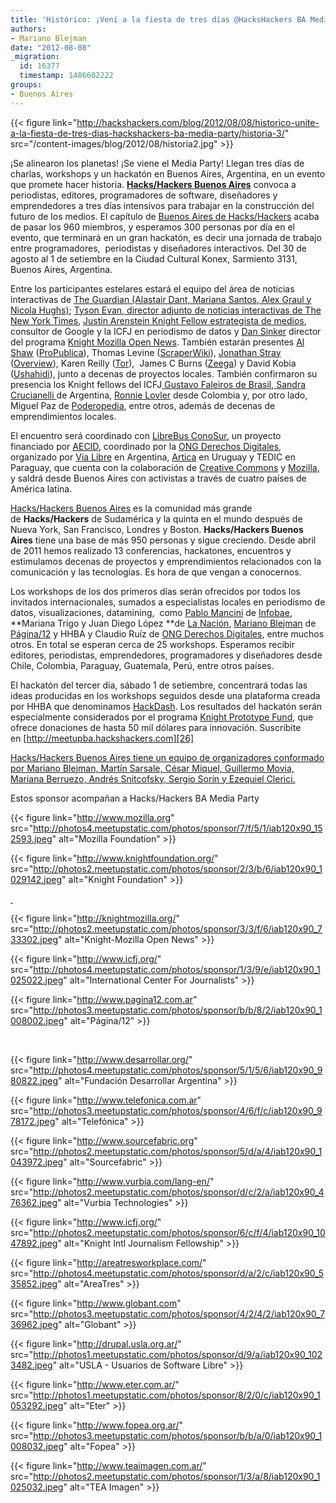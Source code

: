 ```yaml
---
title: 'Histórico: ¡Vení a la fiesta de tres días @HacksHackers BA Media Party!'
authors:
- Mariano Blejman
date: "2012-08-08"
_migration:
  id: 16377
  timestamp: 1486602222
groups:
- Buenos Aires
---
```


{{< figure link="http://hackshackers.com/blog/2012/08/08/historico-unite-a-la-fiesta-de-tres-dias-hackshackers-ba-media-party/historia-3/" src="/content-images/blog/2012/08/historia2.jpg" >}}

¡Se alinearon los planetas! ¡Se viene el Media Party! Llegan tres días de charlas, workshops y un hackatón en Buenos Aires, Argentina, en un evento que promete hacer historia. [**Hacks/Hackers Buenos Aires**][1] convoca a periodistas, editores, programadores de software, diseñadores y emprendedores a tres días intensivos para trabajar en la construcción del futuro de los medios. El capítulo de [Buenos Aires de Hacks/Hackers][1] acaba de pasar los 960 miembros, y esperamos 300 personas por día en el evento, que terminará en un gran hackatón, es decir una jornada de trabajo entre programadores,  periodistas y diseñadores interactivos. Del 30 de agosto al 1 de setiembre en la Ciudad Cultural Konex, Sarmiento 3131, Buenos Aires, Argentina.

Entre los participantes estelares estará el equipo del área de noticias interactivas de [The Guardian (Alastair Dant, Mariana Santos, Alex Graul y Nicola Hughs)][2]; [Tyson Evan, director adjunto de noticias interactivas de The New York Times][3], [Justin Arenstein Knight Fellow estrategista de medios][4], consultor de Google y la ICFJ en periodismo de datos y [Dan Sinker][5] director del programa [Knight Mozilla Open News][6]. También estarán presentes [Al Shaw][7] ([ProPublica][8]), Thomas Levine ([ScraperWiki][9]), [Jonathan Stray][10] ([Overview][11]), Karen Reilly ([Tor][12]),  James C Burns ([Zeega][13]) y David Kobia ([Ushahidi][14]), junto a decenas de proyectos locales. También confirmaron su presencia los Knight fellows del ICFJ[ Gustavo Faleiros de Brasil][15],[ Sandra Crucianelli ][16]de Argentina, [Ronnie Lovler][17] desde Colombia y, por otro lado, Miguel Paz de [Poderopedia][18], entre otros, además de decenas de emprendimientos locales.

El encuentro será coordinado con [LibreBus ConoSur][19][,][19] un proyecto financiado por [AECID][20], coordinado por la [ONG Derechos Digitales][21], organizado por [Via Libre][22] en Argentina, [Artica][23] en Uruguay y TEDIC en Paraguay, que cuenta con la colaboración de [Creative Commons][24] y [Mozilla][25], y saldrá desde Buenos Aires con activistas a través de cuatro países de América latina.

[Hacks/Hackers Buenos Aires][26] es la comunidad más grande de **Hacks/Hackers** de Sudamérica y la quinta en el mundo después de Nueva York, San Francisco, Londres y Boston. **Hacks/Hackers Buenos Aires** tiene una base de más 950 personas y sigue creciendo. Desde abril de 2011 hemos realizado 13 conferencias, hackatones, encuentros y estimulamos decenas de proyectos y emprendimientos relacionados con la comunicación y las tecnologías. Es hora de que vengan a conocernos.

Los workshops de los dos primeros días serán ofrecidos por todos los invitados internacionales, sumados a especialistas locales en periodismo de datos, visualizaciones, datamining,  como [Pablo Mancini][27] de [Infobae][28], **Mariana Trigo y Juan Diego López **de [La Nación][29], [Mariano Blejman][30] de [Página/12][31] y HHBA y Claudio Ruíz de [ONG Derechos Digitales][21], entre muchos otros. En total se esperan cerca de 25 workshops. Esperamos recibir editores, periodistas, emprendedores, programadores y diseñadores desde Chile, Colombia, Paraguay, Guatemala, Perú, entre otros países.

El hackatón del tercer día, sábado 1 de setiembre, concentrará todas las ideas producidas en los workshops seguidos desde una plataforma creada por HHBA que denominamos [HackDash][32]. Los resultados del hackatón serán especialmente considerados por el programa [Knight Prototype Fund][33], que ofrece donaciones de hasta 50 mil dólares para innovación. Suscribite en [http://meetupba.hackshackers.com][26]

[Hacks/Hackers Buenos Aires tiene un equipo de organizadores conformado por Mariano Blejman, Martín Sarsale, César Miquel, Guillermo Movia, Mariana Berruezo, Andrés Snitcofsky, Sergio Sorín y Ezequiel Clerici.][34]

Estos sponsor acompañan a Hacks/Hackers BA Media Party

{{< figure link="http://www.mozilla.org" src="http://photos4.meetupstatic.com/photos/sponsor/7/f/5/1/iab120x90_152593.jpeg" alt="Mozilla Foundation" >}}

{{< figure link="http://www.knightfoundation.org/" src="http://photos2.meetupstatic.com/photos/sponsor/2/3/b/6/iab120x90_1029142.jpeg" alt="Knight Foundation" >}}

[ ][25] 

{{< figure link="http://knightmozilla.org/" src="http://photos2.meetupstatic.com/photos/sponsor/3/3/f/6/iab120x90_733302.jpeg" alt="Knight-Mozilla Open News" >}}

{{< figure link="http://www.icfj.org/" src="http://photos4.meetupstatic.com/photos/sponsor/1/3/9/e/iab120x90_1025022.jpeg" alt="International Center For Journalists" >}}

{{< figure link="http://www.pagina12.com.ar" src="http://photos3.meetupstatic.com/photos/sponsor/b/b/8/2/iab120x90_1008002.jpeg" alt="Página/12" >}}

   

{{< figure link="http://www.desarrollar.org/" src="http://photos4.meetupstatic.com/photos/sponsor/5/1/5/6/iab120x90_980822.jpeg" alt="Fundación Desarrollar Argentina" >}}

{{< figure link="http://www.telefonica.com.ar" src="http://photos3.meetupstatic.com/photos/sponsor/4/6/f/c/iab120x90_978172.jpeg" alt="Telefónica" >}}

{{< figure link="http://www.sourcefabric.org" src="http://photos2.meetupstatic.com/photos/sponsor/5/d/a/4/iab120x90_1043972.jpeg" alt="Sourcefabric" >}}

{{< figure link="http://www.vurbia.com/lang-en/" src="http://photos2.meetupstatic.com/photos/sponsor/d/c/2/a/iab120x90_476362.jpeg" alt="Vurbia Technologies" >}}

{{< figure link="http://www.icfj.org/" src="http://photos2.meetupstatic.com/photos/sponsor/6/c/f/4/iab120x90_1047892.jpeg" alt="Knight Intl Journalism Fellowship" >}}

{{< figure link="http://areatresworkplace.com/" src="http://photos4.meetupstatic.com/photos/sponsor/d/a/2/c/iab120x90_535852.jpeg" alt="AreaTres" >}}

{{< figure link="http://www.globant.com" src="http://photos3.meetupstatic.com/photos/sponsor/4/2/4/2/iab120x90_736962.jpeg" alt="Globant" >}}

{{< figure link="http://drupal.usla.org.ar/" src="http://photos1.meetupstatic.com/photos/sponsor/d/9/a/iab120x90_1023482.jpeg" alt="USLA - Usuarios de Software Libre" >}}

{{< figure link="http://www.eter.com.ar/" src="http://photos1.meetupstatic.com/photos/sponsor/8/2/0/c/iab120x90_1053292.jpeg" alt="Eter" >}}

{{< figure link="http://www.fopea.org.ar/" src="http://photos3.meetupstatic.com/photos/sponsor/b/b/a/0/iab120x90_1008032.jpeg" alt="Fopea" >}}

{{< figure link="http://www.teaimagen.com.ar/" src="http://photos2.meetupstatic.com/photos/sponsor/1/3/a/8/iab120x90_1025032.jpeg" alt="TEA Imagen" >}}

 [1]: http://meetupba.hackshackers.com
 [2]: http://www.meetup.com/HacksHackersBA/events/69419732/
 [3]: http://www.meetup.com/HacksHackersBA/members/3220916/
 [4]: http://www.meetup.com/HacksHackersBA/members/14614390/
 [5]: http://www.meetup.com/HacksHackersBA/members/12974025/
 [6]: http://mozillaopennews.org/
 [7]: https://twitter.com/A_L
 [8]: http://www.propublica.org
 [9]: http://www.scraperwiki.com
 [10]: http://jonathanstray.com/
 [11]: http://overview.ap.org/
 [12]: http://www.torproject.org
 [13]: http://www.zeega.org
 [14]: http://www.ushahidi.com/
 [15]: http://www.icfj.org/about/profiles/gustavo-faleiros
 [16]: http://www.icfj.org/about/profiles/sandra-crucianelli
 [17]: http://www.meetup.com/HacksHackersBA/members/12460009/
 [18]: http://poderopedia.com/index.html
 [19]: http://www.librebusconosur.org/
 [20]: http://www.aecid.es/es/
 [21]: http://www.derechosdigitales.org/
 [22]: http://www.vialibre.org.ar/
 [23]: http://www.articaonline.com/
 [24]: https://creativecommons.org/about
 [25]: http://www.mozilla.org
 [26]: http://meetupba.hackshackers.com/
 [27]: http://www.twitter.com/mancini
 [28]: http://www.infobae.com
 [29]: http://www.lanacion.com.ar
 [30]: http://www.twitter.com/blejman
 [31]: http://www.pagina12.com.ar
 [32]: http://hackdash.hhba.info
 [33]: http://www.knightfoundation.org/blogs/knightblog/2012/6/18/knight-prototype-fund-building-and-testing-new-ideas-push-media-innovation-forward/
 [34]: http://mediaparty.hhba.info/?page_id=24